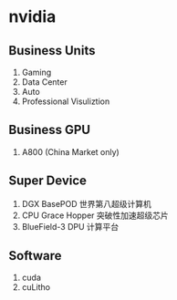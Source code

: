 # nvidia

## Business Units

1. Gaming
2. Data Center
3. Auto
4. Professional Visuliztion

## Business GPU

1. A800 (China Market only)

## Super Device

1. DGX BasePOD 世界第八超级计算机
2. CPU Grace Hopper 突破性加速超级芯片
3. BlueField-3 DPU 计算平台

## Software

1. cuda
2. cuLitho
